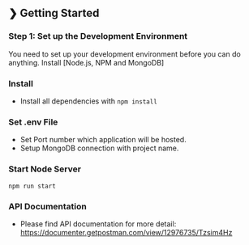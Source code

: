 ## ❯ Getting Started

### Step 1: Set up the Development Environment

You need to set up your development environment before you can do anything.
Install [Node.js, NPM and MongoDB]

### Install

- Install all dependencies with `npm install`

### Set .env File

- Set Port number which  application will be hosted.
- Setup MongoDB connection with project name.

### Start Node Server
```shell
npm run start
```

### API Documentation
- Please find API documentation for more detail: https://documenter.getpostman.com/view/12976735/Tzsim4Hz